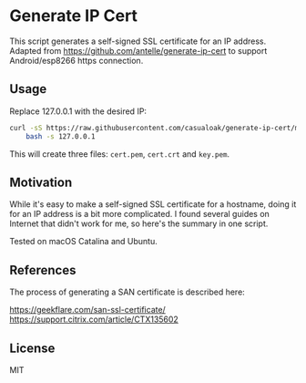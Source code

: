 # Generate IP Cert
This script generates a self-signed SSL certificate for an IP address.
Adapted from https://github.com/antelle/generate-ip-cert to support Android/esp8266 https connection.

## Usage

Replace 127.0.0.1 with the desired IP:

```sh
curl -sS https://raw.githubusercontent.com/casualoak/generate-ip-cert/master/generate-ip-cert.sh |
    bash -s 127.0.0.1
```

This will create three files: `cert.pem`, `cert.crt` and `key.pem`.

## Motivation

While it's easy to make a self-signed SSL certificate for a hostname, doing it for an IP address
is a bit more complicated. I found several guides on Internet that didn't work for me,
so here's the summary in one script.

Tested on macOS Catalina and Ubuntu.

## References

The process of generating a SAN certificate is described here:

https://geekflare.com/san-ssl-certificate/
https://support.citrix.com/article/CTX135602

## License

MIT
